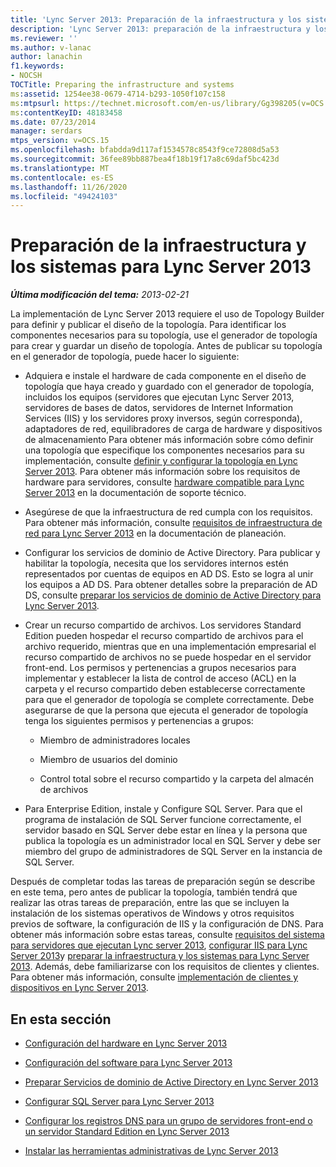 ```yaml
---
title: 'Lync Server 2013: Preparación de la infraestructura y los sistemas'
description: 'Lync Server 2013: preparación de la infraestructura y los sistemas.'
ms.reviewer: ''
ms.author: v-lanac
author: lanachin
f1.keywords:
- NOCSH
TOCTitle: Preparing the infrastructure and systems
ms:assetid: 1254ee38-0679-4714-b293-1050f107c158
ms:mtpsurl: https://technet.microsoft.com/en-us/library/Gg398205(v=OCS.15)
ms:contentKeyID: 48183458
ms.date: 07/23/2014
manager: serdars
mtps_version: v=OCS.15
ms.openlocfilehash: bfabdda9d117af1534578c8543f9ce72808d5a53
ms.sourcegitcommit: 36fee89bb887bea4f18b19f17a8c69daf5bc423d
ms.translationtype: MT
ms.contentlocale: es-ES
ms.lasthandoff: 11/26/2020
ms.locfileid: "49424103"
---
```

# <a name="preparing-the-infrastructure-and-systems-for-lync-server-2013"></a>Preparación de la infraestructura y los sistemas para Lync Server 2013

<div data-xmlns="http://www.w3.org/1999/xhtml">

<div class="topic" data-xmlns="http://www.w3.org/1999/xhtml" data-msxsl="urn:schemas-microsoft-com:xslt" data-cs="https://msdn.microsoft.com/">

<div data-asp="https://msdn2.microsoft.com/asp">



</div>

<div id="mainSection">

<div id="mainBody">

<span> </span>

_**Última modificación del tema:** 2013-02-21_

La implementación de Lync Server 2013 requiere el uso de Topology Builder para definir y publicar el diseño de la topología. Para identificar los componentes necesarios para su topología, use el generador de topología para crear y guardar un diseño de topología. Antes de publicar su topología en el generador de topología, puede hacer lo siguiente:

  - Adquiera e instale el hardware de cada componente en el diseño de topología que haya creado y guardado con el generador de topología, incluidos los equipos (servidores que ejecutan Lync Server 2013, servidores de bases de datos, servidores de Internet Information Services (IIS) y los servidores proxy inversos, según corresponda), adaptadores de red, equilibradores de carga de hardware y dispositivos de almacenamiento Para obtener más información sobre cómo definir una topología que especifique los componentes necesarios para su implementación, consulte [definir y configurar la topología en Lync Server 2013](lync-server-2013-defining-and-configuring-the-topology.md). Para obtener más información sobre los requisitos de hardware para servidores, consulte [hardware compatible para Lync Server 2013](lync-server-2013-supported-hardware.md) en la documentación de soporte técnico.

  - Asegúrese de que la infraestructura de red cumpla con los requisitos. Para obtener más información, consulte [requisitos de infraestructura de red para Lync Server 2013](lync-server-2013-network-infrastructure-requirements.md) en la documentación de planeación.

  - Configurar los servicios de dominio de Active Directory. Para publicar y habilitar la topología, necesita que los servidores internos estén representados por cuentas de equipos en AD DS. Esto se logra al unir los equipos a AD DS. Para obtener detalles sobre la preparación de AD DS, consulte [preparar los servicios de dominio de Active Directory para Lync Server 2013](lync-server-2013-preparing-active-directory-domain-services.md).

  - Crear un recurso compartido de archivos. Los servidores Standard Edition pueden hospedar el recurso compartido de archivos para el archivo requerido, mientras que en una implementación empresarial el recurso compartido de archivos no se puede hospedar en el servidor front-end. Los permisos y pertenencias a grupos necesarios para implementar y establecer la lista de control de acceso (ACL) en la carpeta y el recurso compartido deben establecerse correctamente para que el generador de topología se complete correctamente. Debe asegurarse de que la persona que ejecuta el generador de topología tenga los siguientes permisos y pertenencias a grupos:
    
      - Miembro de administradores locales
    
      - Miembro de usuarios del dominio
    
      - Control total sobre el recurso compartido y la carpeta del almacén de archivos

  - Para Enterprise Edition, instale y Configure SQL Server. Para que el programa de instalación de SQL Server funcione correctamente, el servidor basado en SQL Server debe estar en línea y la persona que publica la topología es un administrador local en SQL Server y debe ser miembro del grupo de administradores de SQL Server en la instancia de SQL Server.

Después de completar todas las tareas de preparación según se describe en este tema, pero antes de publicar la topología, también tendrá que realizar las otras tareas de preparación, entre las que se incluyen la instalación de los sistemas operativos de Windows y otros requisitos previos de software, la configuración de IIS y la configuración de DNS. Para obtener más información sobre estas tareas, consulte [requisitos del sistema para servidores que ejecutan Lync server 2013](lync-server-2013-system-requirements-for-servers-running-lync-server-2013.md), [configurar IIS para Lync Server 2013](lync-server-2013-configure-iis.md)y [preparar la infraestructura y los sistemas para Lync Server 2013](lync-server-2013-preparing-the-infrastructure-and-systems.md). Además, debe familiarizarse con los requisitos de clientes y clientes. Para obtener más información, consulte [implementación de clientes y dispositivos en Lync Server 2013](lync-server-2013-deploying-clients-and-devices.md).

<div>

## <a name="in-this-section"></a>En esta sección

  - [Configuración del hardware en Lync Server 2013](lync-server-2013-hardware-setup.md)

  - [Configuración del software para Lync Server 2013](lync-server-2013-software-setup.md)

  - [Preparar Servicios de dominio de Active Directory en Lync Server 2013](lync-server-2013-preparing-active-directory-domain-services.md)

  - [Configurar SQL Server para Lync Server 2013](lync-server-2013-configure-sql-server-for-lync-server.md)

  - [Configurar los registros DNS para un grupo de servidores front-end o un servidor Standard Edition en Lync Server 2013](lync-server-2013-configure-dns-records-for-a-front-end-pool-or-standard-edition-server.md)

  - [Instalar las herramientas administrativas de Lync Server 2013](lync-server-2013-install-lync-server-administrative-tools.md)

</div>

</div>

<span> </span>

</div>

</div>

</div>

